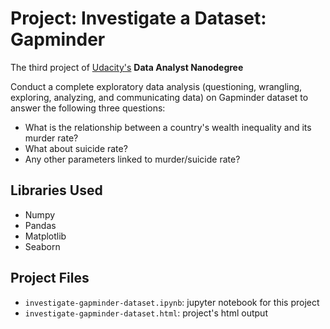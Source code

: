 # Project: Investigate a Dataset: Gapminder
The third project of [Udacity's](https://www.udacity.com) **Data Analyst Nanodegree**

Conduct a complete exploratory data analysis (questioning, wrangling, exploring, analyzing, and communicating data) on Gapminder dataset to answer the following three questions:
* What is the relationship between a country's wealth inequality and its murder rate?
* What about suicide rate?
* Any other parameters linked to murder/suicide rate?

## Libraries Used
* Numpy
* Pandas
* Matplotlib
* Seaborn

## Project Files
* `investigate-gapminder-dataset.ipynb`: jupyter notebook for this project
* `investigate-gapminder-dataset.html`: project's html output
